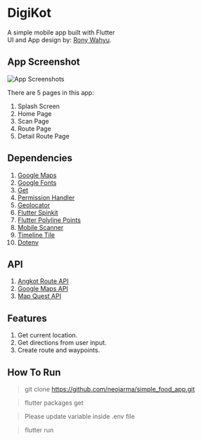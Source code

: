 # DigiKot

A simple mobile app built with Flutter  
UI and App design by: [Rony Wahyu](https://github.com/ronywahyuu).

## App Screenshot

![App Screenshots](assets/app_screenshots.png)

There are 5 pages in this app:
1. Splash Screen
2. Home Page
3. Scan Page
4. Route Page
5. Detail Route Page

## Dependencies

1. [Google Maps](https://pub.dev/packages/google_maps_flutter)
2. [Google Fonts](https://pub.dev/packages/google_fonts)
3. [Get](https://pub.dev/packages/get)
4. [Permission Handler](https://pub.dev/packages/permission_handler)
5. [Geolocator](https://pub.dev/packages/geolocator)
6. [Flutter Spinkit](https://pub.dev/packages/flutter_spinkit)
7. [Flutter Polyline Points](https://pub.dev/packages/flutter_polyline_points)
8. [Mobile Scanner](https://pub.dev/packages/mobile_scanner)
9. [Timeline Tile](https://pub.dev/packages/timeline_tile)
10. [Dotenv](https://pub.dev/packages/flutter_dotenv)

## API
1. [Angkot Route API](https://angkot-bandung-api.vercel.app/v1/data)
2. [Google Maps API](https://developers.google.com/maps/documentation)
3. [Map Quest API](https://developer.mapquest.com/)

## Features
1. Get current location.
2. Get directions from user input.
3. Create route and waypoints.

## How To Run
> git clone https://github.com/neojarma/simple_food_app.git

> flutter packages get

> Please update variable inside .env file

> flutter run
